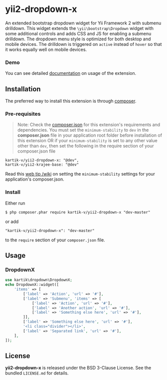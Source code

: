 yii2-dropdown-x
=================

An extended bootstrap dropdown widget for Yii Framework 2 with submenu drilldown. This widget extends the `\yii\bootstrap\Dropdown` widget
with some additional controls and adds CSS and JS for enabling a submenu drilldown. The dropdown menu style is optimized for both desktop 
and mobile devices. The drilldown is triggered on `active` instead of `hover` so that it works equally well on mobile devices.

### Demo
You can see detailed [documentation](http://demos.krajee.com/dropdown-x) on usage of the extension.

## Installation

The preferred way to install this extension is through [composer](http://getcomposer.org/download/).

### Pre-requisites

> Note: Check the [composer.json](https://github.com/kartik-v/yii2-dropdown-x/blob/master/composer.json) for this extension's requirements and dependencies. 
You must set the `minimum-stability` to `dev` in the **composer.json** file in your application root folder before installation of this extension OR
if your `minimum-stability` is set to any other value other than `dev`, then set the following in the require section of your composer.json file

```
kartik-v/yii2-dropdown-x: "@dev",
kartik-v/yii2-krajee-base: "@dev"
```

Read this [web tip /wiki](http://webtips.krajee.com/setting-composer-minimum-stability-application/) on setting the `minimum-stability` settings for your application's composer.json.

### Install

Either run

```
$ php composer.phar require kartik-v/yii2-dropdown-x "dev-master"
```

or add

```
"kartik-v/yii2-dropdown-x": "dev-master"
```

to the ```require``` section of your `composer.json` file.

## Usage

### DropdownX

```php
use kartik\dropdown\DropdownX;
echo DropdownX::widget([
    'items' => [
        ['label' => 'Action', 'url' => '#'],
        ['label' => 'Submenu', 'items' => [
            ['label' => 'Action', 'url' => '#'],
            ['label' => 'Another action', 'url' => '#'],
            ['label' => 'Something else here', 'url' => '#'],
        ]],
        ['label' => 'Something else here', 'url' => '#'],
        '<li class="divider"></li>',
        ['label' => 'Separated link', 'url' => '#'],
    ],
]); 
```

## License

**yii2-dropdown-x** is released under the BSD 3-Clause License. See the bundled `LICENSE.md` for details.